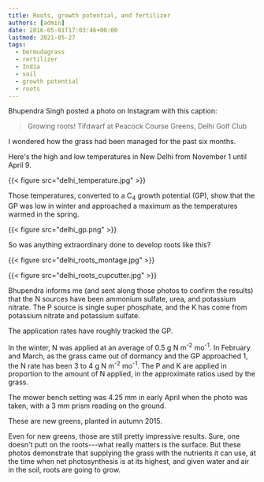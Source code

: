 ```yaml
---
title: Roots, growth potential, and fertilizer
authors: [admin]
date: 2016-05-01T17:03:46+00:00
lastmod: 2021-05-27
tags:
  - bermudagrass
  - rertilizer
  - India
  - soil
  - growth potential
  - roots
---
```


Bhupendra Singh posted a photo on Instagram with this caption:

> Growing roots! Tifdwarf at Peacock Course Greens, Delhi Golf Club

I wondered how the grass had been managed for the past six months.

Here's the high and low temperatures in New Delhi from November 1 until April 9.

{{< figure src="delhi_temperature.jpg" >}}

Those temperatures, converted to a C<sub>4</sub> growth potential (GP), show that the GP was low in winter and approached a maximum as the temperatures warmed in the spring. 

{{< figure src="delhi_gp.png" >}}

So was anything extraordinary done to develop roots like this?

{{< figure src="delhi_roots_montage.jpg" >}}

{{< figure src="delhi_roots_cupcutter.jpg" >}}

Bhupendra informs me (and sent along those photos to confirm the results) that the N sources have been ammonium sulfate, urea, and potassium nitrate. The P source is single super phosphate, and the K has come from potassium nitrate and potassium sulfate.

The application rates have roughly tracked the GP.

In the winter, N was applied at an average of 0.5 g N m<sup>-2</sup> mo<sup>-1</sup>. In February and March, as the grass came out of dormancy and the GP approached 1, the N rate has been 3 to 4 g N m<sup>-2</sup> mo<sup>-1</sup>. The P and K are applied in proportion to the amount of N applied, in the approximate ratios used by the grass.

The mower bench setting was 4.25 mm in early April when the photo was taken, with a 3 mm prism reading on the ground.

These are new greens, planted in autumn 2015.

Even for new greens, those are still pretty impressive results. Sure, one doesn't putt on the roots---what really matters is the surface. But these photos demonstrate that supplying the grass with the nutrients it can use, at the time when net photosynthesis is at its highest, and given water and air in the soil, roots are going to grow.
